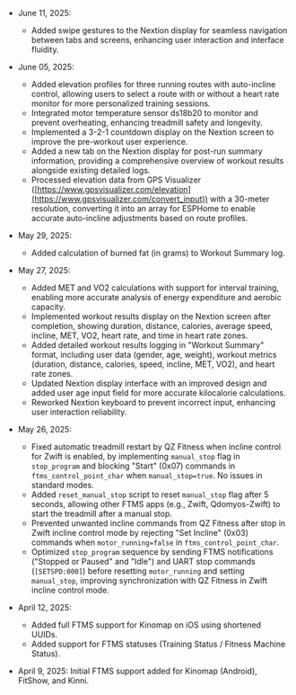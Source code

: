 - June 11, 2025:
  - Added swipe gestures to the Nextion display for seamless navigation between tabs and screens, enhancing user interaction and interface fluidity.
- June 05, 2025:
  - Added elevation profiles for three running routes with auto-incline control, allowing users to select a route with or without a heart rate monitor for more personalized training sessions.
  - Integrated motor temperature sensor ds18b20 to monitor and prevent overheating, enhancing treadmill safety and longevity.
  - Implemented a 3-2-1 countdown display on the Nextion screen to improve the pre-workout user experience.
  - Added a new tab on the Nextion display for post-run summary information, providing a comprehensive overview of workout results alongside existing detailed logs.
  - Processed elevation data from GPS Visualizer ([https://www.gpsvisualizer.com/elevation](https://www.gpsvisualizer.com/convert_input)) with a 30-meter resolution, converting it into an array for ESPHome to enable accurate auto-incline adjustments based on route profiles.
- May 29, 2025:
  - Added calculation of burned fat (in grams) to Workout Summary log.
- May 27, 2025:
  - Added MET and VO2 calculations with support for interval training, enabling more accurate analysis of energy expenditure and aerobic capacity.
  - Implemented workout results display on the Nextion screen after completion, showing duration, distance, calories, average speed, incline, MET, VO2, heart rate, and time in heart rate zones.
  - Added detailed workout results logging in "Workout Summary" format, including user data (gender, age, weight), workout metrics (duration, distance, calories, speed, incline, MET, VO2), and heart rate zones.
  - Updated Nextion display interface with an improved design and added user age input field for more accurate kilocalorie calculations.
  - Reworked Nextion keyboard to prevent incorrect input, enhancing user interaction reliability.
    
- May 26, 2025:
  - Fixed automatic treadmill restart by QZ Fitness when incline control for Zwift is enabled, by implementing `manual_stop` flag in `stop_program` and blocking "Start" (0x07) commands in `ftms_control_point_char` when `manual_stop=true`. No issues in standard modes.
  - Added `reset_manual_stop` script to reset `manual_stop` flag after 5 seconds, allowing other FTMS apps (e.g., Zwift, Qdomyos-Zwift) to start the treadmill after a manual stop.
  - Prevented unwanted incline commands from QZ Fitness after stop in Zwift incline control mode by rejecting "Set Incline" (0x03) commands when `motor_running=false` in `ftms_control_point_char`.
  - Optimized `stop_program` sequence by sending FTMS notifications ("Stopped or Paused" and "Idle") and UART stop commands (`[SETSPD:000]`) before resetting `motor_running` and setting `manual_stop`, improving synchronization with QZ Fitness in Zwift incline control mode.
    
- April 12, 2025:
  - Added full FTMS support for Kinomap on iOS using shortened UUIDs.
  - Added support for FTMS statuses (Training Status / Fitness Machine Status).
    
- April 9, 2025: Initial FTMS support added for Kinomap (Android), FitShow, and Kinni.
